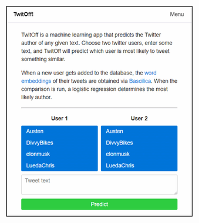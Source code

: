 <div align="center"><img src="https://github.com/chrisluedtke/TwitOff/blob/master/img/GIF.gif?raw=true" border=2></div>
